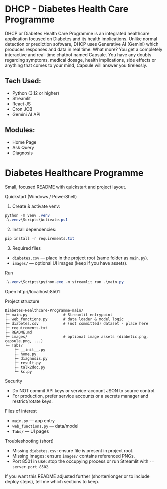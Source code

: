 # DHCP - Diabetes Health Care Programme

DHCP or Diabetes Health Care Programme is an integrated healthcare application focused on Diabetes and its health implications. Unlike normal detection or prediction software, DHCP uses Generative AI (Gemini) which produces responses and data in real time. What more? You get a completely interactive and real-time chatbot named Capsule. You have any doubts regarding symptoms, medical dosage, health implications, side effects or anything that comes to your mind, Capsule will answer you tirelessly.

## Tech Used:
- Python (3.12 or higher)
- Streamlit
- React JS
- Cron JOB
- Gemini AI API

## Modules:
- Home Page
- Ask Query
- Diagnosis

# Diabetes Healthcare Programme

Small, focused README with quickstart and project layout.

Quickstart (Windows / PowerShell)

1. Create & activate venv:

```powershell
python -m venv .venv
.\.venv\Scripts\Activate.ps1
```

2. Install dependencies:

```powershell
pip install -r requirements.txt
```

3. Required files

- `diabetes.csv` — place in the project root (same folder as `main.py`).
- `images/` — optional UI images (keep if you have assets).

Run

```powershell
.\.venv\Scripts\python.exe -m streamlit run .\main.py
```

Open http://localhost:8501

Project structure

```
Diabetes-Healthcare-Programme-main/
├─ main.py                # Streamlit entrypoint
├─ web_functions.py       # data loader & model logic
├─ diabetes.csv           # (not committed) dataset - place here
├─ requirements.txt
├─ README.md
├─ images/                # optional image assets (diabetic.png, capsule.png, ...)
└─ Tabs/
	├─ __init__.py
	├─ home.py
	├─ diagnosis.py
	├─ result.py
	├─ talk2doc.py
	└─ kc.py
```

Security

- Do NOT commit API keys or service-account JSON to source control.
- For production, prefer service accounts or a secrets manager and restrict/rotate keys.

Files of interest

- `main.py` — app entry
- `web_functions.py` — data/model
- `Tabs/` — UI pages

Troubleshooting (short)

- Missing `diabetes.csv`: ensure file is present in project root.
- Missing images: ensure `images/` contains referenced PNGs.
- Port 8501 in use: stop the occupying process or run Streamlit with `--server.port 8502`.

If you want this README adjusted further (shorter/longer or to include deploy steps), tell me which sections to keep.



